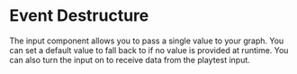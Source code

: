# Event Destructure

The input component allows you to pass a single value to your graph. You can set a default value to fall back to if no value is provided at runtime.  You can also turn the input on to receive data from the playtest input.